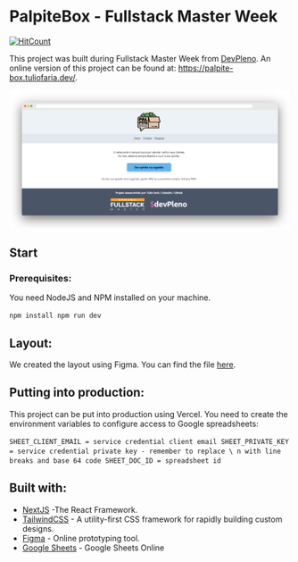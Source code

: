 # PalpiteBox - Fullstack Master Week

[![HitCount](https://hits.dwyl.com/lucasbc92/lucasbc92/palpitebox-devpleno.svg)](https://hits.dwyl.com/lucasbc92/lucasbc92/palpitebox-devpleno)

This project was built during Fullstack Master Week from [DevPleno](https://devpleno.com). An online version of this project can be found at: https://palpite-box.tuliofaria.dev/.

![Preview](https://github.com/lucasbc92/palpitebox-devpleno/blob/master/print.png?raw=true)

## Start



### Prerequisites:

You need NodeJS and NPM installed on your machine.

``
npm install
npm run dev
``

## Layout:

We created the layout using Figma. You can find the file [here](https://www.figma.com/file/HxvAYhS6l7UDI49u8uLdaC/palpite-box?node-id=0%3A1).

## Putting into production:

This project can be put into production using Vercel. You need to create the environment variables to configure access to Google spreadsheets:

``
SHEET_CLIENT_EMAIL = service credential client email
SHEET_PRIVATE_KEY = service credential private key - remember to replace \ n with line breaks and base 64 code
SHEET_DOC_ID = spreadsheet id
``

## Built with:

* [NextJS](https://nextjs.org/) -The React Framework.
* [TailwindCSS](https://tailwindcss.com/) - A utility-first CSS framework for
rapidly building custom designs.
* [Figma](https://figma.com/) - Online prototyping tool.
* [Google Sheets](https://drive.google.com) - Google Sheets Online
